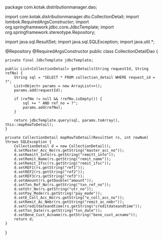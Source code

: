 package com.kotak.distributionmanager.dao;

import com.kotak.distributionmanager.dto.CollectionDetail;
import lombok.RequiredArgsConstructor;
import org.springframework.jdbc.core.JdbcTemplate;
import org.springframework.stereotype.Repository;

import java.sql.ResultSet;
import java.sql.SQLException;
import java.util.*;

@Repository
@RequiredArgsConstructor
public class CollectionDetailDao {

    private final JdbcTemplate jdbcTemplate;

    public List<CollectionDetail> getDetails(String requestId, String refNo) {
        String sql = "SELECT * FROM collection_detail WHERE request_id = ?";
        List<Object> params = new ArrayList<>();
        params.add(requestId);

        if (refNo != null && !refNo.isEmpty()) {
            sql += " AND ref_no = ?";
            params.add(refNo);
        }

        return jdbcTemplate.query(sql, params.toArray(), this::mapRowToDetail);
    }

    private CollectionDetail mapRowToDetail(ResultSet rs, int rowNum) throws SQLException {
        CollectionDetail d = new CollectionDetail();
        d.setMaster_Acc_No(rs.getString("master_acc_no"));
        d.setRemitt_Info(rs.getString("remitt_info"));
        d.setRemit_Name(rs.getString("remit_name"));
        d.setRemit_Ifsc(rs.getString("remit_ifsc"));
        d.setREF1(rs.getString("ref1"));
        d.setREF2(rs.getString("ref2"));
        d.setREF3(rs.getString("ref3"));
        d.setAmount(rs.getDouble("amount"));
        d.setTxn_Ref_No(rs.getString("txn_ref_no"));
        d.setUtr_No(rs.getString("utr_no"));
        d.setPay_Mode(rs.getString("pay_mode"));
        d.setE_Coll_Acc_No(rs.getString("e_coll_acc_no"));
        d.setRemit_Ac_Nmbr(rs.getString("remit_ac_nmbr"));
        d.setCreditdateandtime(rs.getString("creditdateandtime"));
        d.setTxn_Date(rs.getString("txn_date"));
        d.setBene_Cust_Acname(rs.getString("bene_cust_acname"));
        return d;
    }
}
